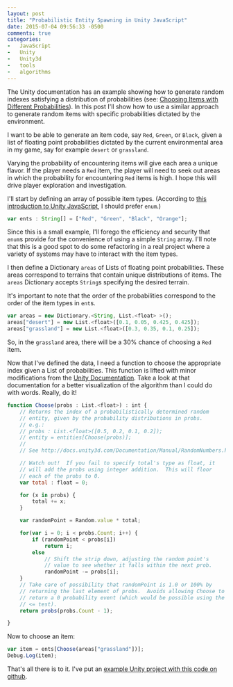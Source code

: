 ```yaml
---
layout: post
title: "Probabilistic Entity Spawning in Unity JavaScript"
date: 2015-07-04 09:56:33 -0500
comments: true
categories:
-   JavaScript
-   Unity
-   Unity3d
-   tools
-   algorithms
---
```


The Unity documentation has an example showing how to generate random indexes satisfying a distribution of probabilities (see: [Choosing Items with Different Probabilities](http://docs.unity3d.com/Manual/RandomNumbers.html)).  In this post I'll show how to use a similar approach to generate random items with specific probabilities dictated by the environment.

<!--more-->

I want to be able to generate an item code, say `Red`, `Green`, or `Black`, given a list of floating point probabilities dictated by the current environmental area in my game, say for example `desert` or `grassland`.

Varying the probability of encountering items will give each area a unique flavor.  If the player needs a `Red` item, the player will need to seek out areas in which the probability for encountering `Red` items is high.  I hope this will drive player exploration and investigation.

I'll start by defining an array of possible item types.  (According to [this introduction to Unity JavaScript](http://wiki.unity3d.com/index.php/Head_First_into_Unity_with_UnityScript#Use_enum), I should prefer `enum`.)

``` javascript
var ents : String[] = ["Red", "Green", "Black", "Orange"];
```

Since this is a small example, I'll forego the efficiency and security that `enum`s provide for the convenience of using a simple `String` array.  I'll note that this is a good spot to do some refactoring in a real project where a variety of systems may have to interact with the item types.

I then define a Dictionary `areas` of Lists of floating point probabilities.  These areas correspond to terrains that contain unique distributions of items. The `areas` Dictionary accepts `String`s specifying the desired terrain.

It's important to note that the order of the probabilities correspond to the order of the item types in `ent`s.

``` javascript
var areas = new Dictionary.<String, List.<float> >();
areas["desert"] = new List.<float>([0.1, 0.05, 0.425, 0.425]);
areas["grassland"] = new List.<float>([0.3, 0.35, 0.1, 0.25]);
```

So, in the `grassland` area, there will be a 30% chance of choosing a `Red` item.

Now that I've defined the data, I need a function to choose the appropriate index given a List of probabilities.  This function is lifted with minor modifications from the [Unity Documentation](http://docs.unity3d.com/Documentation/Manual/RandomNumbers.html).  Take a look at that documentation for a better visualization of the algorithm than I could do with words.  Really, do it!

``` javascript
function Choose(probs : List.<float>) : int {
    // Returns the index of a probabilistically determined random
    // entity, given by the probability distributions in probs.
    // e.g.:
    // probs : List.<float>([0.5, 0.2, 0.1, 0.2]);
    // entity = entities[Choose(probs)];
    //
    // See http://docs.unity3d.com/Documentation/Manual/RandomNumbers.html

    // Watch out!  If you fail to specify total's type as float, it
    // will add the probs using integer addition.  This will floor
    // each of the probs to 0.
    var total : float = 0;

    for (x in probs) {
        total += x;
    }

    var randomPoint = Random.value * total;

    for(var i = 0; i < probs.Count; i++) {
        if (randomPoint < probs[i])
            return i;
        else
            // Shift the strip down, adjusting the random point's
            // value to see whether it falls within the next prob.
            randomPoint -= probs[i];
    }
    // Take care of possibility that randomPoint is 1.0 or 100% by
    // returning the last element of probs.  Avoids allowing Choose to
    // return a 0 probability event (which would be possible using the
    // <= test).
    return probs(probs.Count - 1);

}
```

Now to choose an item:

``` javascript
var item = ents[Choose(areas["grassland"])];
Debug.Log(item);
```

That's all there is to it. I've put an [example Unity project with this code on github](https://github.com/zerosalife/ProbEntitySpawnExample).
